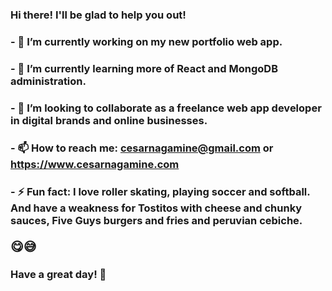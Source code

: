 ### Hi there! I'll be glad to help you out!
### 
### - 🔭 I’m currently working on my new portfolio web app.
### - 🌱 I’m currently learning more of React and MongoDB administration.
### - 👯 I’m looking to collaborate as a freelance web app developer in digital brands and online businesses.
### - 📫 How to reach me: cesarnagamine@gmail.com or https://www.cesarnagamine.com
### - ⚡ Fun fact: I love roller skating, playing soccer and softball. And have a weakness for Tostitos with cheese and chunky sauces, Five Guys burgers and fries and peruvian cebiche.<p style="font-size:20px">&#128523;&#128517;</p>

###
### Have a great day! 👋

<!--
**cesarnagamine/cesarnagamine** is a ✨ _special_ ✨ repository because its `README.md` (this file) appears on your GitHub profile.
-->
